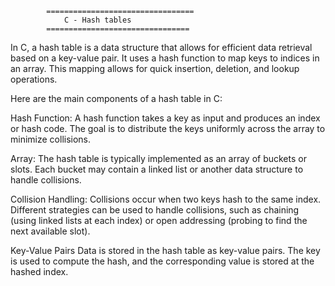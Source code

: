 			=================================
				C - Hash tables
			================================

In C, a hash table is a data structure that allows for efficient data retrieval based on a key-value pair. It uses a hash function to map keys to indices in an array. This mapping allows for quick insertion, deletion, and lookup operations.

Here are the main components of a hash table in C:

Hash Function:
A hash function takes a key as input and produces an index or hash code. The goal is to distribute the keys uniformly across the array to minimize collisions.


Array:
The hash table is typically implemented as an array of buckets or slots. Each bucket may contain a linked list or another data structure to handle collisions.


Collision Handling:
Collisions occur when two keys hash to the same index. Different strategies can be used to handle collisions, such as chaining (using linked lists at each index) or open addressing (probing to find the next available slot).


Key-Value Pairs
Data is stored in the hash table as key-value pairs. The key is used to compute the hash, and the corresponding value is stored at the hashed index.
